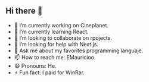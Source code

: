 ## Hi there 👋

- 🔭 I’m currently working on Cineplanet.
- 🌱 I’m currently learning React.
- 👯 I’m looking to collaborate on rpojects.
- 🤔 I’m looking for help with Next.js.
- 💬 Ask me about my favorites programming languaje.
- 📫 How to reach me: EMauricioo.
- 😄 Pronouns: He.
- ⚡ Fun fact: I paid for WinRar.